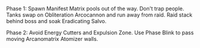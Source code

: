Phase 1: Spawn Manifest Matrix pools out of the way. Don't trap people. Tanks swap on Obliteration Arcocannon and run away from raid. Raid stack behind boss and soak Eradicating Salvo.

Phase 2: Avoid Energy Cutters and Expulsion Zone. Use Phase Blink to pass moving Arcanomatrix Atomizer walls.
